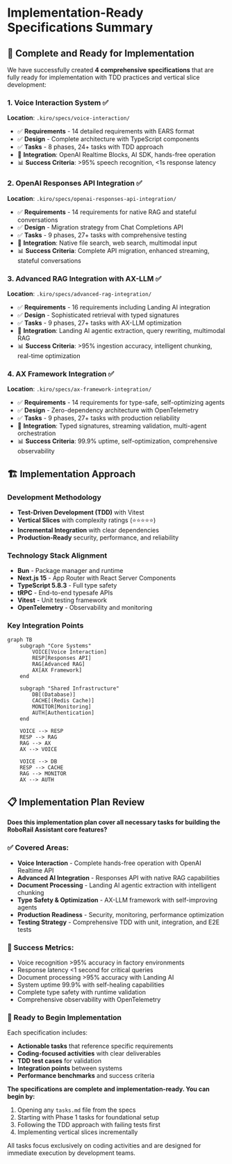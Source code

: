 # Implementation-Ready Specifications Summary

## 🎯 Complete and Ready for Implementation

We have successfully created **4 comprehensive specifications** that are fully ready for implementation with TDD practices and vertical slice development:

### 1. Voice Interaction System ✅
**Location**: `.kiro/specs/voice-interaction/`
- ✅ **Requirements** - 14 detailed requirements with EARS format
- ✅ **Design** - Complete architecture with TypeScript components
- ✅ **Tasks** - 8 phases, 24+ tasks with TDD approach
- 🔧 **Integration**: OpenAI Realtime Blocks, AI SDK, hands-free operation
- 📊 **Success Criteria**: >95% speech recognition, <1s response latency

### 2. OpenAI Responses API Integration ✅
**Location**: `.kiro/specs/openai-responses-api-integration/`
- ✅ **Requirements** - 14 requirements for native RAG and stateful conversations
- ✅ **Design** - Migration strategy from Chat Completions API
- ✅ **Tasks** - 9 phases, 27+ tasks with comprehensive testing
- 🔧 **Integration**: Native file search, web search, multimodal input
- 📊 **Success Criteria**: Complete API migration, enhanced streaming, stateful conversations

### 3. Advanced RAG Integration with AX-LLM ✅
**Location**: `.kiro/specs/advanced-rag-integration/`
- ✅ **Requirements** - 16 requirements including Landing AI integration
- ✅ **Design** - Sophisticated retrieval with typed signatures
- ✅ **Tasks** - 9 phases, 27+ tasks with AX-LLM optimization
- 🔧 **Integration**: Landing AI agentic extraction, query rewriting, multimodal RAG
- 📊 **Success Criteria**: >95% ingestion accuracy, intelligent chunking, real-time optimization

### 4. AX Framework Integration ✅
**Location**: `.kiro/specs/ax-framework-integration/`
- ✅ **Requirements** - 14 requirements for type-safe, self-optimizing agents
- ✅ **Design** - Zero-dependency architecture with OpenTelemetry
- ✅ **Tasks** - 9 phases, 27+ tasks with production reliability
- 🔧 **Integration**: Typed signatures, streaming validation, multi-agent orchestration
- 📊 **Success Criteria**: 99.9% uptime, self-optimization, comprehensive observability

## 🏗️ Implementation Approach

### Development Methodology
- **Test-Driven Development (TDD)** with Vitest
- **Vertical Slices** with complexity ratings (⭐⭐⭐⭐⭐)
- **Incremental Integration** with clear dependencies
- **Production-Ready** security, performance, and reliability

### Technology Stack Alignment
- **Bun** - Package manager and runtime
- **Next.js 15** - App Router with React Server Components
- **TypeScript 5.8.3** - Full type safety
- **tRPC** - End-to-end typesafe APIs
- **Vitest** - Unit testing framework
- **OpenTelemetry** - Observability and monitoring

### Key Integration Points
```mermaid
graph TB
    subgraph "Core Systems"
        VOICE[Voice Interaction]
        RESP[Responses API]
        RAG[Advanced RAG]
        AX[AX Framework]
    end
    
    subgraph "Shared Infrastructure"
        DB[(Database)]
        CACHE[(Redis Cache)]
        MONITOR[Monitoring]
        AUTH[Authentication]
    end
    
    VOICE --> RESP
    RESP --> RAG
    RAG --> AX
    AX --> VOICE
    
    VOICE --> DB
    RESP --> CACHE
    RAG --> MONITOR
    AX --> AUTH
```

## 📋 Implementation Plan Review

**Does this implementation plan cover all necessary tasks for building the RoboRail Assistant core features?**

### ✅ Covered Areas:
- **Voice Interaction** - Complete hands-free operation with OpenAI Realtime API
- **Advanced AI Integration** - Responses API with native RAG capabilities
- **Document Processing** - Landing AI agentic extraction with intelligent chunking
- **Type Safety & Optimization** - AX-LLM framework with self-improving agents
- **Production Readiness** - Security, monitoring, performance optimization
- **Testing Strategy** - Comprehensive TDD with unit, integration, and E2E tests

### 🎯 Success Metrics:
- Voice recognition >95% accuracy in factory environments
- Response latency <1 second for critical queries
- Document processing >95% accuracy with Landing AI
- System uptime 99.9% with self-healing capabilities
- Complete type safety with runtime validation
- Comprehensive observability with OpenTelemetry

### 🚀 Ready to Begin Implementation

Each specification includes:
- **Actionable tasks** that reference specific requirements
- **Coding-focused activities** with clear deliverables
- **TDD test cases** for validation
- **Integration points** between systems
- **Performance benchmarks** and success criteria

**The specifications are complete and implementation-ready. You can begin by:**
1. Opening any `tasks.md` file from the specs
2. Starting with Phase 1 tasks for foundational setup
3. Following the TDD approach with failing tests first
4. Implementing vertical slices incrementally

All tasks focus exclusively on coding activities and are designed for immediate execution by development teams.